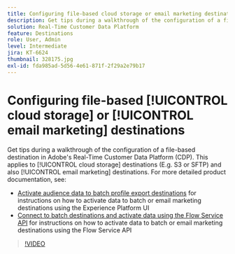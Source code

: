```yaml
---
title: Configuring file-based cloud storage or email marketing destinations
description: Get tips during a walkthrough of the configuration of a file-based destination in Adobe's Real-Time CDP. This applies to cloud storage destinations (E.g. S3 or SFTP) and also email marketing destinations.
solution: Real-Time Customer Data Platform
feature: Destinations
role: User, Admin
level: Intermediate
jira: KT-6624
thumbnail: 328175.jpg
exl-id: fda985ad-5d56-4e61-871f-2f29a2e79b17
---
```

# Configuring file-based [!UICONTROL cloud storage] or [!UICONTROL email marketing] destinations

Get tips during a walkthrough of the configuration of a file-based destination in Adobe's Real-Time Customer Data Platform (CDP). This applies to [!UICONTROL cloud storage] destinations (E.g. S3 or SFTP) and also [!UICONTROL email marketing] destinations. For more detailed product documentation, see:

* [Activate audience data to batch profile export destinations](https://experienceleague.adobe.com/docs/experience-platform/destinations/ui/activate/activate-batch-profile-destinations.html) for instructions on how to activate data to batch or email marketing destinations using the Experience Platform UI
* [Connect to batch destinations and activate data using the Flow Service API](https://experienceleague.adobe.com/docs/experience-platform/destinations/api/connect-activate-batch-destinations.html) for instructions on how to activate data to batch or email marketing destinations using the Flow Service API

>[!VIDEO](https://video.tv.adobe.com/v/328175/?learn=on&enablevpops)

